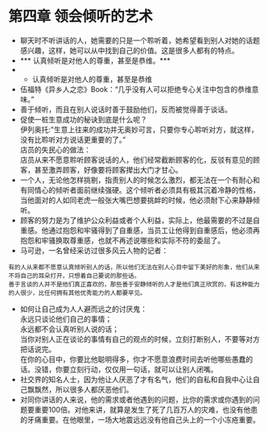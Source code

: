 # 第四章 领会倾听的艺术
- 聊天时不听讲话的人，她需要的只是一个聆听着，她希望看到别人对她的话题感兴趣，这样，她可以从中找到自己的价值。这是很多人都有的特点。
- *** 认真倾听是对他人的尊重，甚至是恭维。***
- + 认真倾听是对他人的尊重，甚至是恭维
- 伍福特《异乡人之恋》Book：“几乎没有人可以拒绝专心关注中包含的恭维意味。”
- 善于倾听，而且在别人说话时善于鼓励他们，反而被觉得善于谈话。
- 促使一桩生意成功的秘诀到底是什么呢？  
伊列奥托:"生意上往来的成功并无奥妙可言，只要你专心聆听对方，就这样，没有比聆听对方说话更重要的了。”  
店员的失民心的做法：  
店员从来不愿意聆听顾客说话的人，他们经常截断顾客的化，反驳有意见的顾客，甚至激弄顾客，好像要将顾客撵出大门才甘心。
- 一个人，无论他怎样挑剔，指责别人的时候怎么激烈，都无法在一个有耐心和有同情心的倾听者面前继续强硬。这个倾听者必须具有极其沉着冷静的性格，当他面对的人如同老虎一般张大嘴巴想要挑衅的时候，他必须耐下心来静静倾听。
- 顾客的努力是为了维护公众利益或者个人利益，实际上，他最需要的不过是自重感。他通过抱怨和牢骚得到了自重感，当员工让他得到自重感后，他必须再抱怨和牢骚换取尊重感，也就不再述说哪些和实际不符的委屈了。
- 马可逊，一名曾经采访过很多风云人物的记者：
```
有的人从来都不愿意认真倾听别人的话，所以他们无法在别人心目中留下美好的形象，他们从来不将自己的耳朵打开，只想着自己要说的那些话。
善于言谈的人并不是他们真正喜欢的，那些善于安静倾听的人才是他们真正欣赏的，有这种能力的人很少，比任何拥有其他优秀能力的人都要罕见。
```
- 如何让自己成为人人避而远之的讨厌鬼：  
永远只谈论他们自己的事情；     
永远都不会认真听别人说的话；     
当你对别人正在谈论的事情有自己的观点的时候，立刻打断别人，不要等对方把话说完。   
在你的心目中，你要比他聪明得多，你才不愿意浪费时间去听他哪些愚蠢的话。没错，你要立刻行动，仅仅用一句话，就可以让别人闭嘴。 
- 社交界的知名人士，因为他让人厌恶了才有名气，他们的自私和自我中心让自己飘飘然，所以很多人都厌恶他们。
- 对同你讲话的人来说，他的需求或者他遇到的问题，比你的需求或你遇到的问题要重要100倍。对他来讲，就算是发生了死了几百万人的灾难，也没有他患的牙痛重要。在他眼里，一场大地震远远没有他自己头上的一个小冻疮重要。